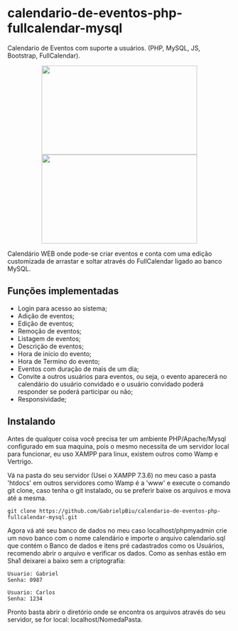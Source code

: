 # calendario-de-eventos-php-fullcalendar-mysql
Calendario de Eventos com suporte a usuários. (PHP, MySQL, JS, Bootstrap, FullCalendar).

<p align="center">
<img src="https://firebasestorage.googleapis.com/v0/b/naoapaga-d8a12.appspot.com/o/calendariodeeventosprint4.png?alt=media&token=4db4b762-2903-49ea-8165-5488a6c9c275" width="350" height="200" hspace="20"/><img src="https://firebasestorage.googleapis.com/v0/b/naoapaga-d8a12.appspot.com/o/calendariodeeventoprint3.png?alt=media&token=9f7bf151-1025-488d-8ad8-41fe833a3cde" width="350" height="200" />
</p>

Calendário WEB onde pode-se criar eventos e conta com uma edição customizada de arrastar e soltar através do FullCalendar ligado ao banco MySQL.

## Funções implementadas
- Login para acesso ao sistema;
- Adição de eventos;
- Edição de eventos;
- Remoção de eventos;
- Listagem de eventos;
- Descrição  de eventos;
- Hora de início do evento;
- Hora de Termino do evento;
- Eventos com duração de mais de um dia;
- Convite a outros usuários para eventos, ou seja, o evento aparecerá no calendário do usuário convidado e o usuário convidado poderá responder se poderá participar ou não;
- Responsividade;


## Instalando

Antes de qualquer coisa você precisa ter um ambiente PHP/Apache/Mysql configurado em sua maquina, pois o mesmo necessita de um servidor local para funcionar, eu uso XAMPP para linux, existem outros como Wamp e Vertrigo.

Vá na pasta do seu servidor (Usei o XAMPP 7.3.6) no meu caso a pasta 'htdocs' em outros servidores como Wamp é a 'www' e execute o comando git clone, caso tenha o git instalado, ou se preferir baixe os arquivos e mova até a mesma.

```
git clone https://github.com/GabrielpBiu/calendario-de-eventos-php-fullcalendar-mysql.git
```

Agora vá até seu banco de dados no meu caso localhost/phpmyadmin crie um novo banco com o nome calendário e importe o arquivo calendario.sql que contém o Banco de dados e itens pré cadastrados como os Usuários, recomendo abrir o arquivo e verificar os dados. Como as senhas estão em Sha1 deixarei a baixo sem a criptografia:

```
Usuario: Gabriel
Senha: 0987

Usuario: Carlos
Senha: 1234
```
Pronto basta abrir o diretório onde se encontra os arquivos através do seu servidor, se for local: localhost/NomedaPasta.


